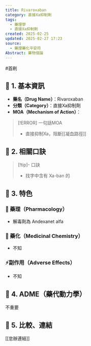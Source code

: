 ```yaml
---
title: Rivaroxaban
category: 直接Xa抑制劑
tags:
  - 藥理學
  - 直接Xa抑制劑
created: 2025-02-25
updated: 2025-02-27 17:23
source:
  - 藥理藥化平安符
Abstract: 藥物個論
---
```

#首刷
## 🔹 1. 基本資訊
- **藥名（Drug Name）**：Rivaroxaban
- **分類（Category）**：直接Xa抑制劑
- **MOA（Mechanism of Action）**：
> [!ERROR] 一句話MOA
> - 直接抑制Xa，阻斷[[凝血路徑]]

## 🔹 2. 相關口訣
> [!tip]- 口訣
> - 找字中含有 Xa-ban 的

## 🔹 3. 特色
### 🧪 藥理（Pharmacology）

- 解毒劑為 Andexanet alfa

### 🧬 藥化（Medicinal Chemistry）

- 不知

### ⚡副作用（Adverse Effects）
- 不知


## 🔹 4. ADME（藥代動力學）
 不重要
## 🔹 5. 比較、連結

[[怠辦連結]]